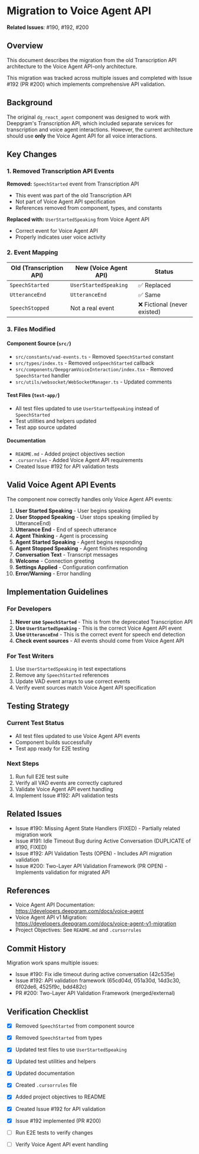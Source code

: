 # Migration to Voice Agent API

**Related Issues**: #190, #192, #200

## Overview

This document describes the migration from the old Transcription API architecture to the Voice Agent API-only architecture.

This migration was tracked across multiple issues and completed with Issue #192 (PR #200) which implements comprehensive API validation.

## Background

The original `dg_react_agent` component was designed to work with Deepgram's Transcription API, which included separate services for transcription and voice agent interactions. However, the current architecture should use **only** the Voice Agent API for all voice interactions.

## Key Changes

### 1. Removed Transcription API Events

**Removed:** `SpeechStarted` event from Transcription API
- This event was part of the old Transcription API
- Not part of Voice Agent API specification
- References removed from component, types, and constants

**Replaced with:** `UserStartedSpeaking` from Voice Agent API
- Correct event for Voice Agent API
- Properly indicates user voice activity

### 2. Event Mapping

| Old (Transcription API) | New (Voice Agent API) | Status |
|--------------------------|----------------------|--------|
| `SpeechStarted` | `UserStartedSpeaking` | ✅ Replaced |
| `UtteranceEnd` | `UtteranceEnd` | ✅ Same |
| `SpeechStopped` | Not a real event | ❌ Fictional (never existed) |

### 3. Files Modified

#### Component Source (`src/`)
- `src/constants/vad-events.ts` - Removed `SpeechStarted` constant
- `src/types/index.ts` - Removed `onSpeechStarted` callback
- `src/components/DeepgramVoiceInteraction/index.tsx` - Removed `SpeechStarted` handler
- `src/utils/websocket/WebSocketManager.ts` - Updated comments

#### Test Files (`test-app/`)
- All test files updated to use `UserStartedSpeaking` instead of `SpeechStarted`
- Test utilities and helpers updated
- Test app source updated

#### Documentation
- `README.md` - Added project objectives section
- `.cursorrules` - Added Voice Agent API requirements
- Created Issue #192 for API validation tests

## Valid Voice Agent API Events

The component now correctly handles only Voice Agent API events:

1. **User Started Speaking** - User begins speaking
2. **User Stopped Speaking** - User stops speaking (implied by UtteranceEnd)
3. **Utterance End** - End of speech utterance
4. **Agent Thinking** - Agent is processing
5. **Agent Started Speaking** - Agent begins responding
6. **Agent Stopped Speaking** - Agent finishes responding
7. **Conversation Text** - Transcript messages
8. **Welcome** - Connection greeting
9. **Settings Applied** - Configuration confirmation
10. **Error/Warning** - Error handling

## Implementation Guidelines

### For Developers

1. **Never use `SpeechStarted`** - This is from the deprecated Transcription API
2. **Use `UserStartedSpeaking`** - This is the correct Voice Agent API event
3. **Use `UtteranceEnd`** - This is the correct event for speech end detection
4. **Check event sources** - All events should come from Voice Agent API

### For Test Writers

1. Use `UserStartedSpeaking` in test expectations
2. Remove any `SpeechStarted` references
3. Update VAD event arrays to use correct events
4. Verify event sources match Voice Agent API specification

## Testing Strategy

### Current Test Status
- All test files updated to use Voice Agent API events
- Component builds successfully
- Test app ready for E2E testing

### Next Steps
1. Run full E2E test suite
2. Verify all VAD events are correctly captured
3. Validate Voice Agent API event handling
4. Implement Issue #192: API validation tests

## Related Issues

- Issue #190: Missing Agent State Handlers (FIXED) - Partially related migration work
- Issue #191: Idle Timeout Bug during Active Conversation (DUPLICATE of #190, FIXED)
- Issue #192: API Validation Tests (OPEN) - Includes API migration validation
- Issue #200: Two-Layer API Validation Framework (PR OPEN) - Implements validation for migrated API

## References

- Voice Agent API Documentation: https://developers.deepgram.com/docs/voice-agent
- Voice Agent API v1 Migration: https://developers.deepgram.com/docs/voice-agent-v1-migration
- Project Objectives: See `README.md` and `.cursorrules`

## Commit History

Migration work spans multiple issues:
- Issue #190: Fix idle timeout during active conversation (42c535e)
- Issue #192: API validation framework (65cd04d, 051a30d, 14d3c30, 6f02de6, 4525f9c, bdd482c)
- PR #200: Two-Layer API Validation Framework (merged/external)

## Verification Checklist

- [x] Removed `SpeechStarted` from component source
- [x] Removed `SpeechStarted` from types
- [x] Updated test files to use `UserStartedSpeaking`
- [x] Updated test utilities and helpers
- [x] Updated documentation
- [x] Created `.cursorrules` file
- [x] Added project objectives to README
- [x] Created Issue #192 for API validation
- [x] Issue #192 implemented (PR #200)
- [ ] Run E2E tests to verify changes
- [ ] Verify Voice Agent API event handling

